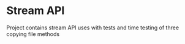 # Stream API
Project contains stream API uses with tests and time testing of three copying file methods
